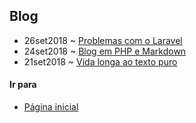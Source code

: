 ## Blog
- 26set2018 ~ [Problemas com o Laravel](problemaslaravel.html)
- 24set2018 ~ [Blog em PHP e Markdown](blogmark.html)
- 21set2018 ~ [Vida longa ao texto puro](vidalonga.html)

#### Ir para
- [Página inicial](.)
